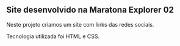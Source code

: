 ## Site desenvolvido na Maratona Explorer 02
Neste projeto criamos um site com links das redes sociais.

Tecnologia utilizada foi HTML e CSS.


